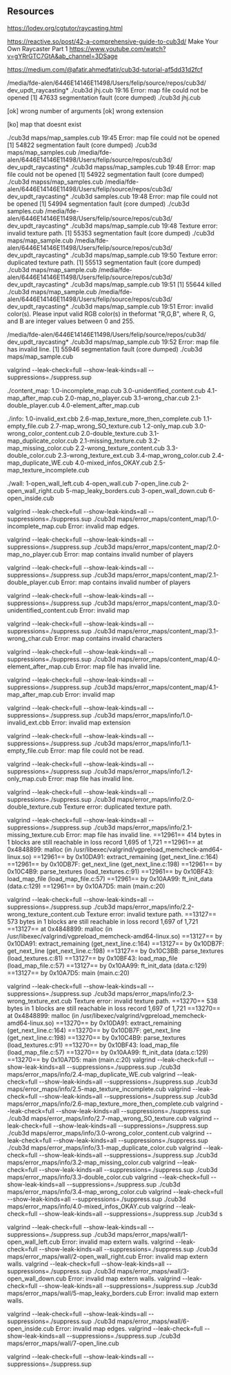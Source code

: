## Resources

https://lodev.org/cgtutor/raycasting.html

https://reactive.so/post/42-a-comprehensive-guide-to-cub3d/
Make Your Own Raycaster Part 1
https://www.youtube.com/watch?v=gYRrGTC7GtA&ab_channel=3DSage

https://medium.com/@afatir.ahmedfatir/cub3d-tutorial-af5dd31d2fcf


/media/fde-alen/6446E14146E11498/Users/felip/source/repos/cub3d/ dev_updt_raycasting*
./cub3d jhj.cub                                                                                                                                                                                                          19:16
Error: map file could not be opened
[1]    47633 segmentation fault (core dumped)  ./cub3d jhj.cub


[ok] wrong number of arguments
[ok] wrong extension

[ko] map that doesnt exist

./cub3d maps/map_samples.cub                                                                                                                                                                                        19:45
Error: map file could not be opened
[1]    54822 segmentation fault (core dumped)  ./cub3d maps/map_samples.cub
/media/fde-alen/6446E14146E11498/Users/felip/source/repos/cub3d/ dev_updt_raycasting*
./cub3d mapss/map_samples.cub                                                                                                                                                                                       19:48
Error: map file could not be opened
[1]    54922 segmentation fault (core dumped)  ./cub3d mapss/map_samples.cub
/media/fde-alen/6446E14146E11498/Users/felip/source/repos/cub3d/ dev_updt_raycasting*
./cub3d samples.cub                                                                                                                                                                                                 19:48
Error: map file could not be opened
[1]    54994 segmentation fault (core dumped)  ./cub3d samples.cub
/media/fde-alen/6446E14146E11498/Users/felip/source/repos/cub3d/ dev_updt_raycasting*
./cub3d maps/map_sample.cub                                                                                                                                                                                         19:48
Texture error: invalid texture path.
[1]    55353 segmentation fault (core dumped)  ./cub3d maps/map_sample.cub
/media/fde-alen/6446E14146E11498/Users/felip/source/repos/cub3d/ dev_updt_raycasting*
./cub3d maps/map_sample.cub                                                                                                                                                                                         19:50
Texture error: duplicated texture path.
[1]    55513 segmentation fault (core dumped)  ./cub3d maps/map_sample.cub
/media/fde-alen/6446E14146E11498/Users/felip/source/repos/cub3d/ dev_updt_raycasting*
./cub3d maps/map_sample.cub                                                                                                                                                                                         19:51
[1]    55644 killed     ./cub3d maps/map_sample.cub
/media/fde-alen/6446E14146E11498/Users/felip/source/repos/cub3d/ dev_updt_raycasting*
./cub3d maps/map_sample.cub                                                                                                                                                                                         19:51
Error: invalid color(s).
Please input valid RGB color(s) in theformat "R,G,B", where R, G, and B are integer values between 0 and 255.

/media/fde-alen/6446E14146E11498/Users/felip/source/repos/cub3d/ dev_updt_raycasting*
./cub3d maps/map_sample.cub                                                                                                                                                                                         19:52
Error: map file has invalid line.
[1]    55946 segmentation fault (core dumped)  ./cub3d maps/map_sample.cub


valgrind --leak-check=full --show-leak-kinds=all --suppressions=./suppress.sup

./content_map:
1.0-incomplete_map.cub  3.0-unidentified_content.cub  4.1-map_after_map.cub
2.0-map_no_player.cub   3.1-wrong_char.cub
2.1-double_player.cub   4.0-element_after_map.cub

./info:
1.0-invalid_ext.cbb             2.6-map_texture_more_then_complete.cub
1.1-empty_file.cub              2.7-map_wrong_SO_texture.cub
1.2-only_map.cub                3.0-wrong_color_content.cub
2.0-double_texture.cub          3.1-map_duplicate_color.cub
2.1-missing_texture.cub         3.2-map_missing_color.cub
2.2-wrong_texture_content.cub   3.3-double_color.cub
2.3-wrong_texture_ext.cub       3.4-map_wrong_color.cub
2.4-map_duplicate_WE.cub        4.0-mixed_infos_OKAY.cub
2.5-map_texture_incomplete.cub

./wall:
1-open_wall_left.cub   4-open_wall.cub          7-open_line.cub
2-open_wall_right.cub  5-map_leaky_borders.cub
3-open_wall_down.cub   6-open_inside.cub


valgrind --leak-check=full --show-leak-kinds=all --suppressions=./suppress.sup ./cub3d maps/error_maps/content_map/1.0-incomplete_map.cub
Error: invalid map edges.

valgrind --leak-check=full --show-leak-kinds=all --suppressions=./suppress.sup ./cub3d maps/error_maps/content_map/2.0-map_no_player.cub
Error: map contains invalid number of players

valgrind --leak-check=full --show-leak-kinds=all --suppressions=./suppress.sup ./cub3d maps/error_maps/content_map/2.1-double_player.cub
Error: map contains invalid number of players

valgrind --leak-check=full --show-leak-kinds=all --suppressions=./suppress.sup ./cub3d maps/error_maps/content_map/3.0-unidentified_content.cub
Error: invalid map


valgrind --leak-check=full --show-leak-kinds=all --suppressions=./suppress.sup ./cub3d maps/error_maps/content_map/3.1-wrong_char.cub
Error: map contains invalid characters

valgrind --leak-check=full --show-leak-kinds=all --suppressions=./suppress.sup ./cub3d maps/error_maps/content_map/4.0-element_after_map.cub
Error: map file has invalid line.

valgrind --leak-check=full --show-leak-kinds=all --suppressions=./suppress.sup ./cub3d maps/error_maps/content_map/4.1-map_after_map.cub
Error: invalid map

valgrind --leak-check=full --show-leak-kinds=all --suppressions=./suppress.sup ./cub3d maps/error_maps/info/1.0-invalid_ext.cbb
Error: invalid map extension

valgrind --leak-check=full --show-leak-kinds=all --suppressions=./suppress.sup ./cub3d maps/error_maps/info/1.1-empty_file.cub
Error: map file could not be read.

valgrind --leak-check=full --show-leak-kinds=all --suppressions=./suppress.sup ./cub3d maps/error_maps/info/1.2-only_map.cub
Error: map file has invalid line.

valgrind --leak-check=full --show-leak-kinds=all --suppressions=./suppress.sup ./cub3d maps/error_maps/info/2.0-double_texture.cub
Texture error: duplicated texture path.

valgrind --leak-check=full --show-leak-kinds=all --suppressions=./suppress.sup ./cub3d maps/error_maps/info/2.1-missing_texture.cub
Error: map file has invalid line.
==12961== 414 bytes in 1 blocks are still reachable in loss record 1,695 of 1,721
==12961==    at 0x4848899: malloc (in /usr/libexec/valgrind/vgpreload_memcheck-amd64-linux.so)
==12961==    by 0x10DA91: extract_remaining (get_next_line.c:164)
==12961==    by 0x10DB7F: get_next_line (get_next_line.c:198)
==12961==    by 0x10C4B9: parse_textures (load_textures.c:91)
==12961==    by 0x10BF43: load_map_file (load_map_file.c:57)
==12961==    by 0x10AA99: ft_init_data (data.c:129)
==12961==    by 0x10A7D5: main (main.c:20)

valgrind --leak-check=full --show-leak-kinds=all --suppressions=./suppress.sup ./cub3d maps/error_maps/info/2.2-wrong_texture_content.cub
Texture error: invalid texture path.
==13127== 573 bytes in 1 blocks are still reachable in loss record 1,697 of 1,721
==13127==    at 0x4848899: malloc (in /usr/libexec/valgrind/vgpreload_memcheck-amd64-linux.so)
==13127==    by 0x10DA91: extract_remaining (get_next_line.c:164)
==13127==    by 0x10DB7F: get_next_line (get_next_line.c:198)
==13127==    by 0x10C3BB: parse_textures (load_textures.c:81)
==13127==    by 0x10BF43: load_map_file (load_map_file.c:57)
==13127==    by 0x10AA99: ft_init_data (data.c:129)
==13127==    by 0x10A7D5: main (main.c:20)

valgrind --leak-check=full --show-leak-kinds=all --suppressions=./suppress.sup ./cub3d maps/error_maps/info/2.3-wrong_texture_ext.cub
Texture error: invalid texture path.
==13270== 538 bytes in 1 blocks are still reachable in loss record 1,697 of 1,721
==13270==    at 0x4848899: malloc (in /usr/libexec/valgrind/vgpreload_memcheck-amd64-linux.so)
==13270==    by 0x10DA91: extract_remaining (get_next_line.c:164)
==13270==    by 0x10DB7F: get_next_line (get_next_line.c:198)
==13270==    by 0x10C4B9: parse_textures (load_textures.c:91)
==13270==    by 0x10BF43: load_map_file (load_map_file.c:57)
==13270==    by 0x10AA99: ft_init_data (data.c:129)
==13270==    by 0x10A7D5: main (main.c:20)
valgrind --leak-check=full --show-leak-kinds=all --suppressions=./suppress.sup ./cub3d maps/error_maps/info/2.4-map_duplicate_WE.cub
valgrind --leak-check=full --show-leak-kinds=all --suppressions=./suppress.sup ./cub3d maps/error_maps/info/2.5-map_texture_incomplete.cub
valgrind --leak-check=full --show-leak-kinds=all --suppressions=./suppress.sup ./cub3d maps/error_maps/info/2.6-map_texture_more_then_complete.cub
valgrind --leak-check=full --show-leak-kinds=all --suppressions=./suppress.sup ./cub3d maps/error_maps/info/2.7-map_wrong_SO_texture.cub
valgrind --leak-check=full --show-leak-kinds=all --suppressions=./suppress.sup ./cub3d maps/error_maps/info/3.0-wrong_color_content.cub
valgrind --leak-check=full --show-leak-kinds=all --suppressions=./suppress.sup ./cub3d maps/error_maps/info/3.1-map_duplicate_color.cub
valgrind --leak-check=full --show-leak-kinds=all --suppressions=./suppress.sup ./cub3d maps/error_maps/info/3.2-map_missing_color.cub
valgrind --leak-check=full --show-leak-kinds=all --suppressions=./suppress.sup ./cub3d maps/error_maps/info/3.3-double_color.cub
valgrind --leak-check=full --show-leak-kinds=all --suppressions=./suppress.sup ./cub3d maps/error_maps/info/3.4-map_wrong_color.cub
valgrind --leak-check=full --show-leak-kinds=all --suppressions=./suppress.sup ./cub3d maps/error_maps/info/4.0-mixed_infos_OKAY.cub
valgrind --leak-check=full --show-leak-kinds=all --suppressions=./suppress.sup ./cub3d s


valgrind --leak-check=full --show-leak-kinds=all --suppressions=./suppress.sup ./cub3d maps/error_maps/wall/1-open_wall_left.cub
Error: invalid map extern walls.
valgrind --leak-check=full --show-leak-kinds=all --suppressions=./suppress.sup ./cub3d maps/error_maps/wall/2-open_wall_right.cub
Error: invalid map extern walls.
valgrind --leak-check=full --show-leak-kinds=all --suppressions=./suppress.sup ./cub3d maps/error_maps/wall/3-open_wall_down.cub
Error: invalid map extern walls.
valgrind --leak-check=full --show-leak-kinds=all --suppressions=./suppress.sup ./cub3d maps/error_maps/wall/5-map_leaky_borders.cub
Error: invalid map extern walls.

valgrind --leak-check=full --show-leak-kinds=all --suppressions=./suppress.sup ./cub3d maps/error_maps/wall/6-open_inside.cub
Error: invalid map edges.
valgrind --leak-check=full --show-leak-kinds=all --suppressions=./suppress.sup ./cub3d maps/error_maps/wall/7-open_line.cub

valgrind --leak-check=full --show-leak-kinds=all --suppressions=./suppress.sup

